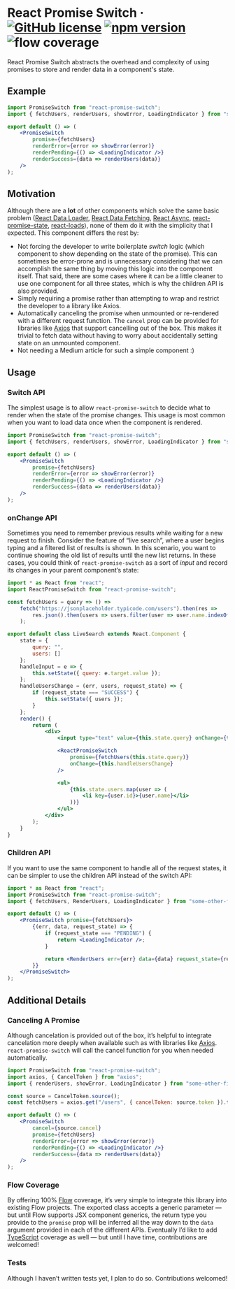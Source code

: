 # React Promise Switch &middot; [![GitHub license](https://img.shields.io/badge/license-MIT-blue.svg)](https://github.com/erictooth/token2css/blob/master/LICENSE) [![npm version](https://img.shields.io/npm/v/react-promise-switch.svg)](https://www.npmjs.com/package/react-promise-switch) ![flow coverage](https://github.com/erictooth/react-promise-switch/blob/master/flow-coverage/flow-coverage-badge.svg)

React Promise Switch abstracts the overhead and complexity of using promises to store and render data in a component's state.

## Example

```jsx
import PromiseSwitch from "react-promise-switch";
import { fetchUsers, renderUsers, showError, LoadingIndicator } from "some-other-file";

export default () => (
    <PromiseSwitch
        promise={fetchUsers}
        renderError={error => showError(error)}
        renderPending={() => <LoadingIndicator />}
        renderSuccess={data => renderUsers(data)}
    />
);
```

## Motivation

Although there are a **lot** of other components which solve the same basic problem ([React Data Loader](https://github.com/lucasconstantino/react-data-loader), [React Data Fetching](https://github.com/CharlesMangwa/react-data-fetching), [React Async](https://github.com/ghengeveld/react-async), [react-promise-state](https://github.com/MichalSzorad/react-promise-state), [react-loads](https://github.com/jxom/react-loads)), none of them do it with the simplicity that I expected. This component differs the rest by:

-   Not forcing the developer to write boilerplate _switch_ logic (which component to show depending on the state of the promise). This can sometimes be error-prone and is unnecessary considering that we can accomplish the same thing by moving this logic into the component itself. That said, there are some cases where it can be a little cleaner to use one component for all three states, which is why the children API is also provided.
-   Simply requiring a promise rather than attempting to wrap and restrict the developer to a library like Axios.
-   Automatically canceling the promise when unmounted or re-rendered with a different request function. The `cancel` prop can be provided for libraries like [Axios](https://github.com/axios/axios/blob/master/README.md#cancellation) that support cancelling out of the box. This makes it trivial to fetch data without having to worry about accidentally setting state on an unmounted component.
-   Not needing a Medium article for such a simple component :)

## Usage

### Switch API

The simplest usage is to allow `react-promise-switch` to decide what to render when the state of the promise changes. This usage is most common when you want to load data once when the component is rendered.

```jsx
import PromiseSwitch from "react-promise-switch";
import { fetchUsers, renderUsers, showError, LoadingIndicator } from "some-other-file";

export default () => (
    <PromiseSwitch
        promise={fetchUsers}
        renderError={error => showError(error)}
        renderPending={() => <LoadingIndicator />}
        renderSuccess={data => renderUsers(data)}
    />
);
```

### onChange API

Sometimes you need to remember previous results while waiting for a new request to finish. Consider the feature of “live search”, where a user begins typing and a filtered list of results is shown. In this scenario, you want to continue showing the old list of results until the new list returns. In these cases, you could think of `react-promise-switch` as a sort of _input_ and record its changes in your parent component’s state:

```jsx
import * as React from "react";
import ReactPromiseSwitch from "react-promise-switch";

const fetchUsers = query => () =>
    fetch("https://jsonplaceholder.typicode.com/users").then(res =>
        res.json().then(users => users.filter(user => user.name.indexOf(query) !== -1))
    );

export default class LiveSearch extends React.Component {
    state = {
        query: "",
        users: []
    };
    handleInput = e => {
        this.setState({ query: e.target.value });
    };
    handleUsersChange = (err, users, request_state) => {
        if (request_state === "SUCCESS") {
            this.setState({ users });
        }
    };
    render() {
        return (
            <div>
                <input type="text" value={this.state.query} onChange={this.handleInput} />

                <ReactPromiseSwitch
                    promise={fetchUsers(this.state.query)}
                    onChange={this.handleUsersChange}
                />

                <ul>
                    {this.state.users.map(user => (
                        <li key={user.id}>{user.name}</li>
                    ))}
                </ul>
            </div>
        );
    }
}
```

### Children API

If you want to use the same component to handle all of the request states, it can be simpler to use the children API instead of the switch API:

```jsx
import * as React from "react";
import PromiseSwitch from "react-promise-switch";
import { fetchUsers, RenderUsers, LoadingIndicator } from "some-other-file";

export default () => (
    <PromiseSwitch promise={fetchUsers}>
        {(err, data, request_state) => {
            if (request_state === "PENDING") {
                return <LoadingIndicator />;
            }

            return <RenderUsers err={err} data={data} request_state={request_state} />;
        }}
    </PromiseSwitch>
);
```

## Additional Details

### Canceling A Promise

Although cancelation is provided out of the box, it’s helpful to integrate cancelation more deeply when available such as with libraries like [Axios](https://github.com/axios/axios/blob/master/README.md#cancellation). `react-promise-switch` will call the cancel function for you when needed automatically.

```jsx
import PromiseSwitch from "react-promise-switch";
import axios, { CancelToken } from "axios";
import { renderUsers, showError, LoadingIndicator } from "some-other-file";

const source = CancelToken.source();
const fetchUsers = axios.get("/users", { cancelToken: source.token }).then(res => res.data);

export default () => (
    <PromiseSwitch
        cancel={source.cancel}
        promise={fetchUsers}
        renderError={error => showError(error)}
        renderPending={() => <LoadingIndicator />}
        renderSuccess={data => renderUsers(data)}
    />
);
```

### Flow Coverage

By offering 100% [Flow](https://flow.org/) coverage, it’s very simple to integrate this library into existing Flow projects. The exported class accepts a generic parameter — but until Flow supports JSX component generics, the return type you provide to the `promise` prop will be inferred all the way down to the `data` argument provided in each of the different APIs. Eventually I’d like to add [TypeScript](https://www.typescriptlang.org/) coverage as well — but until I have time, contributions are welcomed!

### Tests

Although I haven’t written tests yet, I plan to do so. Contributions welcomed!
